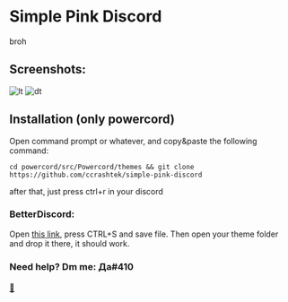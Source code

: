 # Simple Pink Discord
 broh

## Screenshots:

![lt](https://i.imgur.com/4Rc0s9d.png)
![dt](https://i.imgur.com/Q7qjNrB.png)

## Installation (only powercord)
Open command prompt or whatever, and copy&paste the following command:
```
cd powercord/src/Powercord/themes && git clone https://github.com/ccrashtek/simple-pink-discord
```
after that, just press ctrl+r in your discord

### BetterDiscord:
Open [this link](https://raw.githubusercontent.com/ccrashtek/simple-pink-discord/main/BD/ctp.theme.css), press CTRL+S and save file.
Then open your theme folder and drop it there, it should work.

### Need help? Dm me: Да#410

#### [:black_heart:](https://youtu.be/_ygcbrBRMLY)
